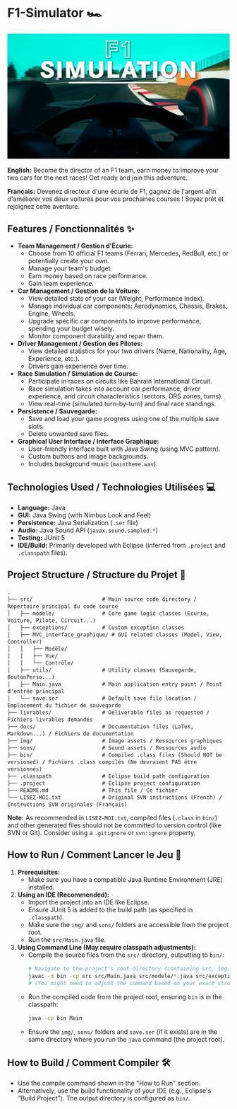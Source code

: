 # F1-Simulator 🏎️

![F1 Wallpaper](f1.jpg)

**English:** Become the director of an F1 team, earn money to improve your two cars for the next races! Get ready and join this adventure.

**Français:** Devenez directeur d'une écurie de F1, gagnez de l'argent afin d'améliorer vos deux voitures pour vos prochaines courses ! Soyez prêt et rejoignez cette aventure.

## Features / Fonctionnalités ✨

*   **Team Management / Gestion d'Écurie:**
    *   Choose from 10 official F1 teams (Ferrari, Mercedes, RedBull, etc.) or potentially create your own.
    *   Manage your team's budget.
    *   Earn money based on race performance.
    *   Gain team experience.
*   **Car Management / Gestion de la Voiture:**
    *   View detailed stats of your car (Weight, Performance Index).
    *   Manage individual car components: Aerodynamics, Chassis, Brakes, Engine, Wheels.
    *   Upgrade specific car components to improve performance, spending your budget wisely.
    *   Monitor component durability and repair them.
*   **Driver Management / Gestion des Pilotes:**
    *   View detailed statistics for your two drivers (Name, Nationality, Age, Experience, etc.).
    *   Drivers gain experience over time.
*   **Race Simulation / Simulation de Course:**
    *   Participate in races on circuits like Bahrain International Circuit.
    *   Race simulation takes into account car performance, driver experience, and circuit characteristics (sectors, DRS zones, turns).
    *   View real-time (simulated turn-by-turn) and final race standings.
*   **Persistence / Sauvegarde:**
    *   Save and load your game progress using one of the multiple save slots.
    *   Delete unwanted save files.
*   **Graphical User Interface / Interface Graphique:**
    *   User-friendly interface built with Java Swing (using MVC pattern).
    *   Custom buttons and image backgrounds.
    *   Includes background music (`maintheme.wav`).

## Technologies Used / Technologies Utilisées 💻

*   **Language:** Java
*   **GUI:** Java Swing (with Nimbus Look and Feel)
*   **Persistence:** Java Serialization (`.ser` file)
*   **Audio:** Java Sound API (`javax.sound.sampled.*`)
*   **Testing:** JUnit 5
*   **IDE/Build:** Primarily developed with Eclipse (inferred from `.project` and `.classpath` files).

## Project Structure / Structure du Projet 📁

```text
.
├── src/                      # Main source code directory / Répertoire principal du code source
│   ├── modele/               # Core game logic classes (Ecurie, Voiture, Pilote, Circuit...)
│   ├── exceptions/           # Custom exception classes
│   ├── MVC_interface_graphique/ # GUI related classes (Model, View, Controller)
│   │   ├── Modèle/
│   │   ├── Vue/
│   │   └── Contrôle/
│   ├── utils/                # Utility classes (Sauvegarde, BoutonPerso...)
│   ├── Main.java             # Main application entry point / Point d'entrée principal
│   └── save.ser              # Default save file location / Emplacement du fichier de sauvegarde
├── livrables/                # Deliverable files as requested / Fichiers livrables demandés
├── docs/                     # Documentation files (LaTeX, Markdown...) / Fichiers de documentation
├── img/                      # Image assets / Ressources graphiques
├── sons/                     # Sound assets / Ressources audio
├── bin/                      # Compiled .class files (Should NOT be versioned) / Fichiers .class compilés (Ne devraient PAS être versionnés)
├── .classpath                # Eclipse build path configuration
├── .project                  # Eclipse project configuration
├── README.md                 # This file / Ce fichier
└── LISEZ-MOI.txt             # Original SVN instructions (French) / Instructions SVN originales (Français)
```
**Note:** As recommended in `LISEZ-MOI.txt`, compiled files (`.class` in `bin/`) and other generated files should not be committed to version control (like SVN or Git). Consider using a `.gitignore` or `svn:ignore` property.

## How to Run / Comment Lancer le Jeu 🚀

1.  **Prerequisites:**
    *   Make sure you have a compatible Java Runtime Environment (JRE) installed.
2.  **Using an IDE (Recommended):**
    *   Import the project into an IDE like Eclipse.
    *   Ensure JUnit 5 is added to the build path (as specified in `.classpath`).
    *   Make sure the `img/` and `sons/` folders are accessible from the project root.
    *   Run the `src/Main.java` file.
3.  **Using Command Line (May require classpath adjustments):**
    *   Compile the source files from the `src/` directory, outputting to `bin/`:
        ```bash
        # Navigate to the project's root directory (containing src, img, etc.)
        javac -d bin -cp src src/Main.java src/modele/*.java src/exceptions/*.java src/utils/*.java src/MVC_interface_graphique/Modèle/*.java src/MVC_interface_graphique/Vue/*.java src/MVC_interface_graphique/Contrôle/*.java
        # (You might need to adjust the command based on your exact structure and dependencies)
        ```
    *   Run the compiled code from the project root, ensuring `bin` is in the classpath:
        ```bash
        java -cp bin Main
        ```
    *   Ensure the `img/`, `sons/` folders and `save.ser` (if it exists) are in the same directory where you run the `java` command (the project root).

## How to Build / Comment Compiler 🛠️

*   Use the compile command shown in the "How to Run" section.
*   Alternatively, use the build functionality of your IDE (e.g., Eclipse's "Build Project"). The output directory is configured as `bin/`.
